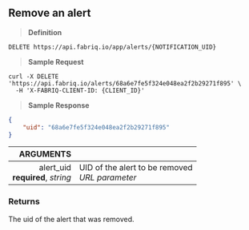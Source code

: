 ## Remove an alert

> **Definition**

```text
DELETE https://api.fabriq.io/app/alerts/{NOTIFICATION_UID}
```

> **Sample Request**

```shell
curl -X DELETE 'https://api.fabriq.io/alerts/68a6e7fe5f324e048ea2f2b29271f895' \
  -H 'X-FABRIQ-CLIENT-ID: {CLIENT_ID}'
```

> **Sample Response**

```json
{
    "uid": "68a6e7fe5f324e048ea2f2b29271f895"
}
```

ARGUMENTS  ||
---------: | -----------
alert_uid<br>**required**, *string*  | UID of the alert to be removed<br>*URL parameter*


### Returns
The uid of the alert that was removed.
